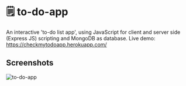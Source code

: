 
# 🗒 to-do-app

An interactive 'to-do list app', using JavaScript for client and server side (Express JS) scripting and MongoDB as database. Live demo: https://checkmytodoapp.herokuapp.com/

## Screenshots

![to-do-app](https://user-images.githubusercontent.com/26769575/82125075-05340900-97c1-11ea-99b8-811294108d90.JPG)
